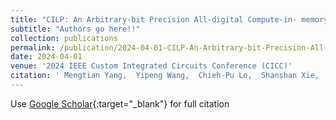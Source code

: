 ```yaml
---
title: "CILP: An Arbitrary-bit Precision All-digital Compute-in- memory Solver for Integer Linear Programming Problems"
subtitle: "Authors go here!!"
collection: publications
permalink: /publication/2024-04-01-CILP-An-Arbitrary-bit-Precision-All-digital-Compute-in-memory-Solver-for-Integer-Linear-Programming-Problems
date: 2024-04-01
venue: '2024 IEEE Custom Integrated Circuits Conference (CICC)'
citation: ' Mengtian Yang,  Yipeng Wang,  Chieh-Pu Lo,  Shanshan Xie,  Meizhi Wang,  Sirish Oruganti,  Rishabh Sehgal,  Jaydeep Kulkarni, &quot;CILP: An Arbitrary-bit Precision All-digital Compute-in- memory Solver for Integer Linear Programming Problems.&quot; 2024 IEEE Custom Integrated Circuits Conference (CICC), 2024.'
---
```

Use [Google Scholar](https://scholar.google.com/scholar?q=CILP:+An+Arbitrary+bit+Precision+All+digital+Compute+in++memory+Solver+for+Integer+Linear+Programming+Problems){:target="_blank"} for full citation
